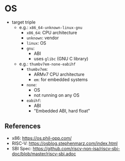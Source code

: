 # OS

- target triple
  - e.g.: `x86_64-unknown-linux-gnu`
    - `x86_64`: CPU architecture
    - `unknown`: vendor
    - `linux`: OS
    - `gnu`:
      - ABI
      - uses `glibc` (GNU C library)
  - e.g.: `thumbv7em-none-eabihf`
    - `thumbv7em`:
      - ARMv7 CPU architecture
      - `em`: for embedded systems
    - `none`:
      - OS
      - not running on any OS
    - `eabihf`:
      - ABI
      - "Embedded ABI, hard float"

## References

- x86: <https://os.phil-opp.com/>
- RISC-V: <https://osblog.stephenmarz.com/index.html>
- SBI Spec: <https://github.com/riscv-non-isa/riscv-sbi-doc/blob/master/riscv-sbi.adoc>
